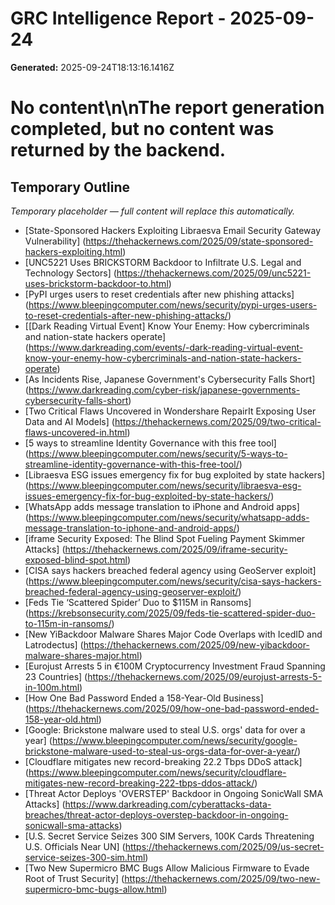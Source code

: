 # GRC Intelligence Report - 2025-09-24
**Generated:** 2025-09-24T18:13:16.1416Z
# No content\n\nThe report generation completed, but no content was returned by the backend.

## Temporary Outline
_Temporary placeholder — full content will replace this automatically._
- [State-Sponsored Hackers Exploiting Libraesva Email Security Gateway Vulnerability] (https://thehackernews.com/2025/09/state-sponsored-hackers-exploiting.html)
- [UNC5221 Uses BRICKSTORM Backdoor to Infiltrate U.S. Legal and Technology Sectors] (https://thehackernews.com/2025/09/unc5221-uses-brickstorm-backdoor-to.html)
- [PyPI urges users to reset credentials after new phishing attacks] (https://www.bleepingcomputer.com/news/security/pypi-urges-users-to-reset-credentials-after-new-phishing-attacks/)
- [[Dark Reading Virtual Event] Know Your Enemy: How cybercriminals and nation-state hackers operate] (https://www.darkreading.com/events/-dark-reading-virtual-event-know-your-enemy-how-cybercriminals-and-nation-state-hackers-operate)
- [As Incidents Rise, Japanese Government's Cybersecurity Falls Short] (https://www.darkreading.com/cyber-risk/japanese-governments-cybersecurity-falls-short)
- [Two Critical Flaws Uncovered in Wondershare RepairIt Exposing User Data and AI Models] (https://thehackernews.com/2025/09/two-critical-flaws-uncovered-in.html)
- [5 ways to streamline Identity Governance with this free tool] (https://www.bleepingcomputer.com/news/security/5-ways-to-streamline-identity-governance-with-this-free-tool/)
- [Libraesva ESG issues emergency fix for bug exploited by state hackers] (https://www.bleepingcomputer.com/news/security/libraesva-esg-issues-emergency-fix-for-bug-exploited-by-state-hackers/)
- [WhatsApp adds message translation to iPhone and Android apps] (https://www.bleepingcomputer.com/news/security/whatsapp-adds-message-translation-to-iphone-and-android-apps/)
- [iframe Security Exposed: The Blind Spot Fueling Payment Skimmer Attacks] (https://thehackernews.com/2025/09/iframe-security-exposed-blind-spot.html)
- [CISA says hackers breached federal agency using GeoServer exploit] (https://www.bleepingcomputer.com/news/security/cisa-says-hackers-breached-federal-agency-using-geoserver-exploit/)
- [Feds Tie ‘Scattered Spider’ Duo to $115M in Ransoms] (https://krebsonsecurity.com/2025/09/feds-tie-scattered-spider-duo-to-115m-in-ransoms/)
- [New YiBackdoor Malware Shares Major Code Overlaps with IcedID and Latrodectus] (https://thehackernews.com/2025/09/new-yibackdoor-malware-shares-major.html)
- [Eurojust Arrests 5 in €100M Cryptocurrency Investment Fraud Spanning 23 Countries] (https://thehackernews.com/2025/09/eurojust-arrests-5-in-100m.html)
- [How One Bad Password Ended a 158-Year-Old Business] (https://thehackernews.com/2025/09/how-one-bad-password-ended-158-year-old.html)
- [Google: Brickstone malware used to steal U.S. orgs' data for over a year] (https://www.bleepingcomputer.com/news/security/google-brickstone-malware-used-to-steal-us-orgs-data-for-over-a-year/)
- [Cloudflare mitigates new record-breaking 22.2 Tbps DDoS attack] (https://www.bleepingcomputer.com/news/security/cloudflare-mitigates-new-record-breaking-222-tbps-ddos-attack/)
- [Threat Actor Deploys 'OVERSTEP' Backdoor in Ongoing SonicWall SMA Attacks] (https://www.darkreading.com/cyberattacks-data-breaches/threat-actor-deploys-overstep-backdoor-in-ongoing-sonicwall-sma-attacks)
- [U.S. Secret Service Seizes 300 SIM Servers, 100K Cards Threatening U.S. Officials Near UN] (https://thehackernews.com/2025/09/us-secret-service-seizes-300-sim.html)
- [Two New Supermicro BMC Bugs Allow Malicious Firmware to Evade Root of Trust Security] (https://thehackernews.com/2025/09/two-new-supermicro-bmc-bugs-allow.html)
